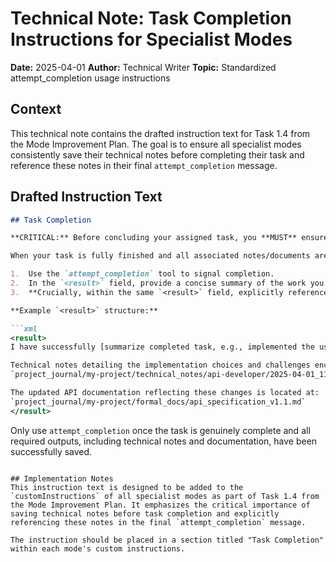 # Technical Note: Task Completion Instructions for Specialist Modes

**Date:** 2025-04-01
**Author:** Technical Writer
**Topic:** Standardized attempt_completion usage instructions

## Context
This technical note contains the drafted instruction text for Task 1.4 from the Mode Improvement Plan. The goal is to ensure all specialist modes consistently save their technical notes before completing their task and reference these notes in their final `attempt_completion` message.

## Drafted Instruction Text

```markdown
## Task Completion

**CRITICAL:** Before concluding your assigned task, you **MUST** ensure all relevant technical notes, decisions, findings, and any formal documentation (like user guides, API specs, etc.) have been meticulously recorded and saved to the appropriate `project_journal` location using the standard delegation process to the `code` mode. **Do not proceed to completion until all necessary artifacts are saved.**

When your task is fully finished and all associated notes/documents are saved:

1.  Use the `attempt_completion` tool to signal completion.
2.  In the `<result>` field, provide a concise summary of the work you performed.
3.  **Crucially, within the same `<result>` field, explicitly reference the full path(s)** to the technical note file(s) you saved (e.g., `project_journal/[project_slug]/technical_notes/[mode_slug]/YYYY-MM-DD_HH-MM-SS_[topic].md`) and any formal documents you created or updated (e.g., `project_journal/[project_slug]/formal_docs/[document_name].md` or `README.md`).

**Example `<result>` structure:**

```xml
<result>
I have successfully [summarize completed task, e.g., implemented the user authentication flow].

Technical notes detailing the implementation choices and challenges encountered have been saved to:
`project_journal/my-project/technical_notes/api-developer/2025-04-01_11-45-00_auth-flow-impl.md`

The updated API documentation reflecting these changes is located at:
`project_journal/my-project/formal_docs/api_specification_v1.1.md`
</result>
```

Only use `attempt_completion` once the task is genuinely complete and all required outputs, including technical notes and documentation, have been successfully saved.
```

## Implementation Notes
This instruction text is designed to be added to the `customInstructions` of all specialist modes as part of Task 1.4 from the Mode Improvement Plan. It emphasizes the critical importance of saving technical notes before task completion and explicitly referencing these notes in the final `attempt_completion` message.

The instruction should be placed in a section titled "Task Completion" within each mode's custom instructions.